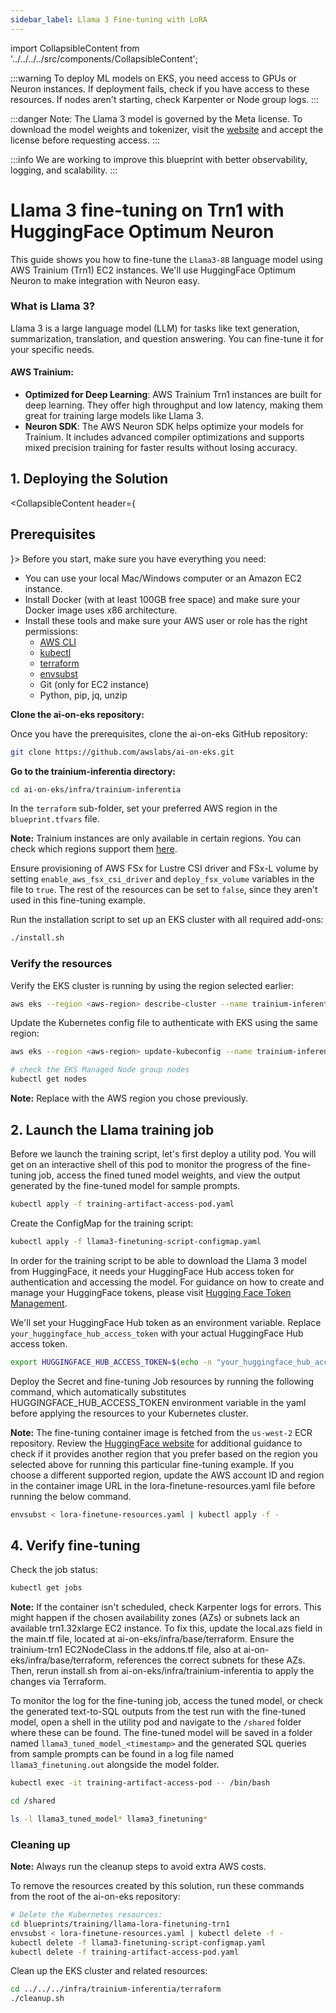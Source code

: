 ```yaml
---
sidebar_label: Llama 3 Fine-tuning with LoRA
---
```

import CollapsibleContent from '../../../../src/components/CollapsibleContent';

:::warning
To deploy ML models on EKS, you need access to GPUs or Neuron instances. If deployment fails, check if you have access to these resources. If nodes aren't starting, check Karpenter or Node group logs.
:::

:::danger
Note: The Llama 3 model is governed by the Meta license. To download the model weights and tokenizer, visit the [website](https://ai.meta.com/) and accept the license before requesting access.
:::

:::info
We are working to improve this blueprint with better observability, logging, and scalability.
:::

# Llama 3 fine-tuning on Trn1 with HuggingFace Optimum Neuron

This guide shows you how to fine-tune the `Llama3-8B` language model using AWS Trainium (Trn1) EC2 instances. We'll use HuggingFace Optimum Neuron to make integration with Neuron easy.

### What is Llama 3?

Llama 3 is a large language model (LLM) for tasks like text generation, summarization, translation, and question answering. You can fine-tune it for your specific needs.

#### AWS Trainium:
- **Optimized for Deep Learning**: AWS Trainium Trn1 instances are built for deep learning. They offer high throughput and low latency, making them great for training large models like Llama 3.
- **Neuron SDK**: The AWS Neuron SDK helps optimize your models for Trainium. It includes advanced compiler optimizations and supports mixed precision training for faster results without losing accuracy.

## 1. Deploying the Solution

<CollapsibleContent header={<h2><span>Prerequisites</span></h2>}>
Before you start, make sure you have everything you need:
- You can use your local Mac/Windows computer or an Amazon EC2 instance.
- Install Docker (with at least 100GB free space) and make sure your Docker image uses x86 architecture.
- Install these tools and make sure your AWS user or role has the right permissions:
  * [AWS CLI](https://docs.aws.amazon.com/cli/latest/userguide/install-cliv2.html)
  * [kubectl](https://Kubernetes.io/docs/tasks/tools/)
  * [terraform](https://learn.hashicorp.com/tutorials/terraform/install-cli)
  * [envsubst](https://pypi.org/project/envsubst/)
  * Git (only for EC2 instance)
  * Python, pip, jq, unzip

**Clone the ai-on-eks repository:**

Once you have the prerequisites, clone the ai-on-eks GitHub repository:

```bash
git clone https://github.com/awslabs/ai-on-eks.git
```

**Go to the trainium-inferentia directory:**

```bash
cd ai-on-eks/infra/trainium-inferentia
```

In the `terraform` sub-folder, set your preferred AWS region in the `blueprint.tfvars` file.

**Note:** Trainium instances are only available in certain regions. You can check which regions support them [here](https://repost.aws/articles/ARmXIF-XS3RO27p0Pd1dVZXQ/what-regions-have-aws-inferentia-and-trainium-instances).

Ensure provisioning of AWS FSx for Lustre CSI driver and FSx-L volume by setting `enable_aws_fsx_csi_driver` and `deploy_fsx_volume` variables in the file to `true`. The rest of the resources can be set to `false`, since they aren't used in this fine-tuning example.

Run the installation script to set up an EKS cluster with all required add-ons:

```bash
./install.sh
```

### Verify the resources

Verify the EKS cluster is running by using the region selected earlier:

```bash
aws eks --region <aws-region> describe-cluster --name trainium-inferentia
```

Update the Kubernetes config file to authenticate with EKS using the same region:

```bash
aws eks --region <aws-region> update-kubeconfig --name trainium-inferentia

# check the EKS Managed Node group nodes
kubectl get nodes 
```

**Note:** Replace <aws-region> with the AWS region you chose previously.


</CollapsibleContent>

## 2. Launch the Llama training job

Before we launch the training script, let's first deploy a utility pod. You will get on an interactive shell of this pod to monitor the progress of the fine-tuning job, access the fined tuned model weights, and view the output generated by the fine-tuned model for sample prompts.

```bash
kubectl apply -f training-artifact-access-pod.yaml
```

Create the ConfigMap for the training script:

```bash
kubectl apply -f llama3-finetuning-script-configmap.yaml
```

In order for the training script to be able to download the Llama 3 model from HuggingFace, it needs your HuggingFace Hub access token for authentication and accessing the model. For guidance on how to create and manage your HuggingFace tokens, please visit [Hugging Face Token Management](https://huggingface.co/docs/hub/security-tokens).

We'll set your HuggingFace Hub token as an environment variable. Replace `your_huggingface_hub_access_token` with your actual HuggingFace Hub access token.

```bash
export HUGGINGFACE_HUB_ACCESS_TOKEN=$(echo -n "your_huggingface_hub_access_token" | base64)
```

Deploy the Secret and fine-tuning Job resources by running the following command, which automatically substitutes HUGGINGFACE_HUB_ACCESS_TOKEN environment variable in the yaml before applying the resources to your Kubernetes cluster.

**Note:** The fine-tuning container image is fetched from the `us-west-2` ECR repository. Review the [HuggingFace website](https://huggingface.co/docs/optimum-neuron/en/containers) for additional guidance to check if it provides another region that you prefer based on the region you selected above for running this particular fine-tuning example. If you choose a different supported region, update the AWS account ID and region in the container image URL in the lora-finetune-resources.yaml file before running the below command.

```bash
envsubst < lora-finetune-resources.yaml | kubectl apply -f -
```

## 4. Verify fine-tuning

Check the job status:

```bash
kubectl get jobs
```

**Note:** If the container isn't scheduled, check Karpenter logs for errors. This might happen if the chosen availability zones (AZs) or subnets lack an available trn1.32xlarge EC2 instance. To fix this, update the local.azs field in the main.tf file, located at ai-on-eks/infra/base/terraform. Ensure the trainium-trn1 EC2NodeClass in the addons.tf file, also at ai-on-eks/infra/base/terraform, references the correct subnets for these AZs. Then, rerun install.sh from ai-on-eks/infra/trainium-inferentia to apply the changes via Terraform.

To monitor the log for the fine-tuning job, access the tuned model, or check the generated text-to-SQL outputs from the test run with the fine-tuned model, open a shell in the utility pod and navigate to the `/shared` folder where these can be found. The fine-tuned model will be saved in a folder named `llama3_tuned_model_<timestamp>` and the generated SQL queries from sample prompts can be found in a log file named `llama3_finetuning.out` alongside the model folder.

```bash
kubectl exec -it training-artifact-access-pod -- /bin/bash

cd /shared

ls -l llama3_tuned_model* llama3_finetuning*
```

### Cleaning up

**Note:** Always run the cleanup steps to avoid extra AWS costs.

To remove the resources created by this solution, run these commands from the root of the ai-on-eks repository:

```bash
# Delete the Kubernetes resources:
cd blueprints/training/llama-lora-finetuning-trn1
envsubst < lora-finetune-resources.yaml | kubectl delete -f -
kubectl delete -f llama3-finetuning-script-configmap.yaml
kubectl delete -f training-artifact-access-pod.yaml
```

Clean up the EKS cluster and related resources:

```bash
cd ../../../infra/trainium-inferentia/terraform
./cleanup.sh
```
